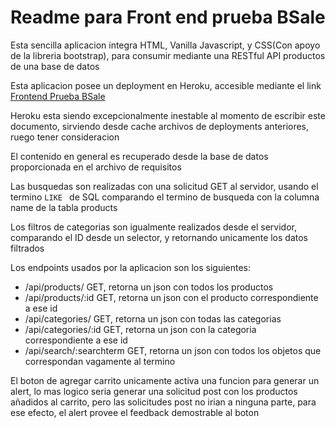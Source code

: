 # Readme para Front end prueba BSale

Esta sencilla aplicacion integra HTML, Vanilla Javascript, y CSS(Con apoyo de la libreria bootstrap), para consumir mediante una RESTful API productos de una base de datos

Esta aplicacion posee un deployment en Heroku, accesible mediante el link [Frontend Prueba BSale](https://bsalefrontendjhernandez.herokuapp.com/) 

Heroku esta siendo excepcionalmente inestable al momento de escribir este documento, sirviendo desde cache archivos de deployments anteriores, ruego tener consideracion

El contenido en general es recuperado desde la base de datos proporcionada en el archivo de requisitos

Las busquedas son realizadas con una solicitud GET al servidor, usando el termino `LIKE ` de SQL comparando el termino de busqueda con la columna name de la tabla products

Los filtros de categorias son igualmente realizados desde el servidor, comparando el ID desde un selector, y retornando unicamente los datos filtrados

Los endpoints usados por la aplicacion son los siguientes:

* /api/products/ GET, retorna un json con todos los productos
* /api/products/:id GET, retorna un json con el producto correspondiente a ese id 
* /api/categories/ GET, retorna un json con todas las categorias
* /api/categories/:id GET, retorna un json con la categoria correspondiente a ese id
* /api/search/:searchterm GET, retorna un json con todos los objetos que correspondan vagamente al termino

El boton de agregar carrito unicamente activa una funcion para generar un alert, lo mas logico seria generar una solicitud post con los productos añadidos al carrito, pero las solicitudes post no irian a ninguna parte, para ese efecto, el alert provee el feedback demostrable al boton